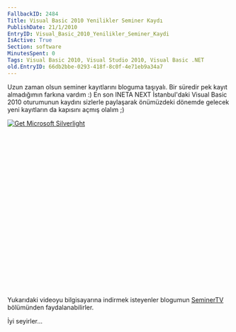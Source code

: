 ```yaml
---
FallbackID: 2484
Title: Visual Basic 2010 Yenilikler Seminer Kaydı
PublishDate: 21/1/2010
EntryID: Visual_Basic_2010_Yenilikler_Seminer_Kaydi
IsActive: True
Section: software
MinutesSpent: 0
Tags: Visual Basic 2010, Visual Studio 2010, Visual Basic .NET
old.EntryID: 66db2bbe-0293-418f-8c0f-4e71eb9a34a7
---
```

Uzun zaman olsun seminer kayıtlarını bloguma taşıyalı. Bir süredir pek
kayıt almadığımın farkına vardım :) En son INETA NEXT İstanbul'daki
Visual Basic 2010 oturumunun kaydını sizlerle paylaşarak önümüzdeki
dönemde gelecek yeni kayıtların da kapısını açmış olalım ;)

<div style="width:512px;height:384px;">

[![Get Microsoft
Silverlight](http://go2.microsoft.com/fwlink/?LinkId=108181)](http://go2.microsoft.com/fwlink/?LinkID=124807)

</div>

Yukarıdaki videoyu bilgisayarına indirmek isteyenler blogumun
[SeminerTV](http://daron.yondem.com/tr/formatpage.aspx?path=seminertv.format.html)
bölümünden faydalanabilirler.

İyi seyirler...


